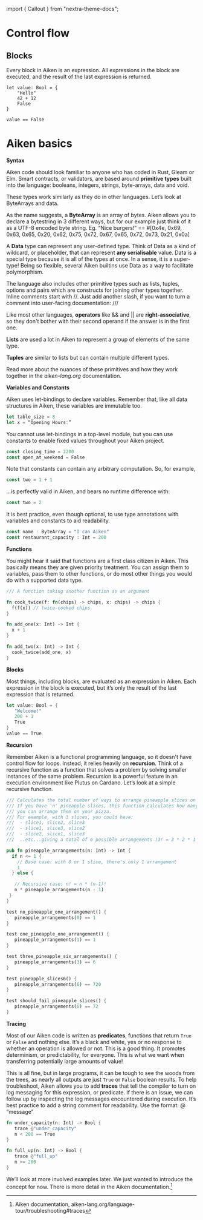 import { Callout } from "nextra-theme-docs";

# Control flow

## Blocks

Every block in Aiken is an expression. All expressions in the block are
executed, and the result of the last expression is returned.

```aiken
let value: Bool = {
    "Hello"
    42 + 12
    False
}

value == False
```



# Aiken basics

**Syntax**

Aiken code should look familiar to anyone who has coded in Rust, Gleam or Elm. Smart contracts, or validators, are based around **primitive types** built into the language: booleans, integers, strings, byte-arrays, data and void. 

These types work similarly as they do in other languages. Let’s look at ByteArrays and data. 

As the name suggests, a **ByteArray** is an array of bytes. Aiken allows you to declare a bytestring in 3 different ways, but for our example just think of it as a UTF-8 encoded byte string. Eg. “Nice burgers!”  == #[0x4e, 0x69, 0x63, 0x65, 0x20, 0x62, 0x75, 0x72, 0x67, 0x65, 0x72, 0x73, 0x21, 0x0a] 

A **Data** type can represent any user-defined type. Think of Data as a kind of wildcard, or placeholder, that can represent **any serialisable** value. Data is a special type because it is all of the types at once. In a sense, it is a super-type! Being so flexible, several Aiken builtins use Data as a way to facilitate polymorphism.

The language also includes other primitive types such as lists, tuples, options and pairs which are constructs for joining other types together. Inline comments start with //. Just add another slash, if you want to turn a comment into user-facing documentation: ///

Like most other languages, **operators** like && and || are **right-associative**, so they don't bother with their second operand if the answer is in the first one.

**Lists** are used a lot in Aiken to represent a group of elements of the same type.  

**Tuples** are similar to lists but can contain multiple different types.

Read more about the nuances of these primitives and how they work together in the *aiken-lang.org* documentation.

**Variables and Constants** 

Aiken uses let-bindings to declare variables. Remember that, like all data structures in Aiken, these variables are immutable too.

```rust
let table_size = 8
let x = “Opening Hours:”
```

You cannot use let-bindings in a top-level module, but you can use constants to enable fixed values throughout your Aiken project.
```rust
const closing_time = 2200
const open_at_weekend = False
```
Note that constants can contain any arbitrary computation. So, for example, 
```rust
const two = 1 + 1
```
…is perfectly valid in Aiken, and bears no runtime difference with:
```rust
const two = 2
```
It is best practice, even though optional, to use type annotations with variables and constants to aid readability.
```rust
const name : ByteArray = "I can Aiken"
const restaurant_capacity : Int = 200
```
**Functions**

You might hear it said that functions are a first class citizen in Aiken. This basically means they are given priority treatment. You can assign them to variables, pass them to other functions, or do most other things you would do with a supported data type. 

```rust
/// A function taking another function as an argument

fn cook_twice(f: fn(chips) -> chips, x: chips) -> chips {
  f(f(x)) // twice-cooked chips
}

fn add_one(x: Int) -> Int {
  x + 1
}

fn add_two(x: Int) -> Int {
  cook_twice(add_one, x)
}
```
**Blocks**

Most things, including blocks, are evaluated as an expression in Aiken. Each expression in the block is executed, but it’s only the result of the last expression that is returned.

```rust
let value: Bool = {
   "Welcome!"
   200 + 1
   True
}
value == True
```
**Recursion**

Remember Aiken is a functional programming language, so it doesn't have control flow for loops. Instead, it relies heavily on **recursion**. Think of a recursive function as a function that solves a problem by solving smaller instances of the same problem. Recursion is a powerful feature in an execution environment like Plutus on Cardano. Let’s look at a simple recursive function.

```rust
/// Calculates the total number of ways to arrange pineapple slices on a pizza.
/// If you have 'n' pineapple slices, this function calculates how many different ways
/// you can arrange them on your pizza.
/// For example, with 3 slices, you could have:
///  - slice1, slice2, slice3
///  - slice1, slice3, slice2
///  - slice2, slice1, slice3
///  ..etc...giving a total of 6 possible arrangements (3! = 3 * 2 * 1 = 6)

pub fn pineapple_arrangements(n: Int) -> Int {
  if n <= 1 {
    // Base case: with 0 or 1 slice, there's only 1 arrangement
    1
  } else {

   // Recursive case: n! = n * (n-1)!
   n * pineapple_arrangements(n - 1)
 }
}

test no_pineapple_one_arrangement() {
   pineapple_arrangements(0) == 1
}

test one_pineapple_one_arrangement() {
   pineapple_arrangements(1) == 1
}

test three_pineapple_six_arrangements() {
   pineapple_arrangements(3) == 6
}

test pineapple_slices6() {
   pineapple_arrangements(6) == 720
}

test should_fail_pineapple_slices() {
   pineapple_arrangements(6) == 72
}
```

**Tracing**

Most of our Aiken code is written as **predicates**, functions that return ```True``` or ```False``` and nothing else. It’s a black and white, yes or no response to whether an operation is allowed or not. This is a good thing. It promotes determinism, or predictability, for everyone. This is what we want when transferring potentially large amounts of value! 

This is all fine, but in large programs, it can be tough to see the woods from the trees, as nearly all outputs are just ```True``` or ```False``` boolean results. To help troubleshoot, Aiken allows you to add **traces** that tell the compiler to turn on log messaging for this expression, or predicate. If there is an issue, we can follow up by inspecting the log messages encountered during execution. It’s best practice to add a string comment for readability. Use the format: @ “message” 

```rust
fn under_capacity(n: Int) -> Bool {
   trace @"under_capacity"
   n < 200 == True
}

fn full_up(n: Int) -> Bool {
   trace @"full_up"
   n >= 200
}
```
We’ll look at more involved examples later. We just wanted to introduce the concept for now. There is more detail in the Aiken documentation.[^1]


[^1]: Aiken documentation, aiken-lang.org/language-tour/troubleshooting#traces
